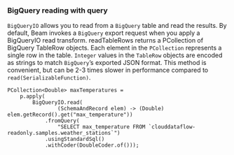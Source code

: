 <!--
Licensed under the Apache License, Version 2.0 (the "License");
you may not use this file except in compliance with the License.
You may obtain a copy of the License at

http://www.apache.org/licenses/LICENSE-2.0

Unless required by applicable law or agreed to in writing, software
distributed under the License is distributed on an "AS IS" BASIS,
WITHOUT WARRANTIES OR CONDITIONS OF ANY KIND, either express or implied.
See the License for the specific language governing permissions and
limitations under the License.
-->
### BigQuery reading with query

`BigQueryIO` allows you to read from a `BigQuery` table and read the results. By default, Beam invokes a `BigQuery` export request when you apply a BigQueryIO read transform. readTableRows returns a PCollection of BigQuery TableRow objects. Each element in the `PCollection` represents a single row in the table. `Integer` values in the `TableRow` objects are encoded as strings to match `BigQuery`’s exported JSON format. This method is convenient, but can be 2-3 times slower in performance compared to `read(SerializableFunction)`.

```
PCollection<Double> maxTemperatures =
    p.apply(
        BigQueryIO.read(
                (SchemaAndRecord elem) -> (Double) elem.getRecord().get("max_temperature"))
            .fromQuery(
                "SELECT max_temperature FROM `clouddataflow-readonly.samples.weather_stations`")
            .usingStandardSql()
            .withCoder(DoubleCoder.of()));
```